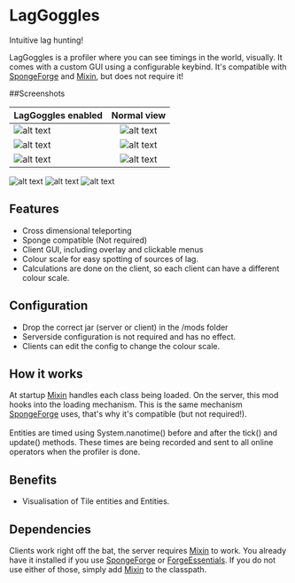 # LagGoggles
Intuitive lag hunting!

LagGoggles is a profiler where you can see timings in the world, visually. It comes with a custom GUI using a configurable keybind. It's compatible with [SpongeForge](https://github.com/SpongePowered/SpongeForge) and [Mixin](https://github.com/SpongePowered/Mixin), but does not require it!

##Screenshots

| LagGoggles enabled        | Normal view |
| ------------- |:-------------:|
| ![alt text](https://raw.githubusercontent.com/TerminatorNL/LagGoggles/master/docs/2-enabled.png "With laggoggles")     | ![alt text](https://raw.githubusercontent.com/TerminatorNL/LagGoggles/master/docs/2-disabled.png "Without laggoggles") |
| ![alt text](https://raw.githubusercontent.com/TerminatorNL/LagGoggles/master/docs/1-enabled.png "With laggoggles")     | ![alt text](https://raw.githubusercontent.com/TerminatorNL/LagGoggles/master/docs/1-disabled.png "Without laggoggles") |
| ![alt text](https://raw.githubusercontent.com/TerminatorNL/LagGoggles/master/docs/3-enabled.png "With laggoggles")     | ![alt text](https://raw.githubusercontent.com/TerminatorNL/LagGoggles/master/docs/3-disabled.png "Without laggoggles") |

![alt text](https://raw.githubusercontent.com/TerminatorNL/LagGoggles/master/docs/menu.png "LagGoggles menu")
![alt text](https://raw.githubusercontent.com/TerminatorNL/LagGoggles/master/docs/menu-5sec.png "LagGoggles menu")
![alt text](https://raw.githubusercontent.com/TerminatorNL/LagGoggles/master/docs/timingsmenu.png "Analyzer")

## Features
* Cross dimensional teleporting
* Sponge compatible (Not required)
* Client GUI, including overlay and clickable menus
* Colour scale for easy spotting of sources of lag.
* Calculations are done on the client, so each client can have a different colour scale.

## Configuration
* Drop the correct jar (server or client) in the /mods folder
* Serverside configuration is not required and has no effect.
* Clients can edit the config to change the colour scale.

## How it works
At startup [Mixin](https://github.com/SpongePowered/Mixin) handles each class being loaded. On the server, this mod hooks into the loading mechanism. This is the same mechanism [SpongeForge](https://github.com/SpongePowered/SpongeForge) uses, that's why it's compatible (but not required!).<br>
<br>
Entities are timed using System.nanotime() before and after the tick() and update() methods. These times are being recorded and sent to all online operators when the profiler is done.

## Benefits
* Visualisation of Tile entities and Entities.

## Dependencies
Clients work right off the bat, the server requires [Mixin](https://github.com/SpongePowered/Mixin) to work. You already have it installed if you use [SpongeForge](https://github.com/SpongePowered/SpongeForge) or [ForgeEssentials](https://github.com/ForgeEssentials/ForgeEssentials/). If you do not use either of those, simply add [Mixin](https://github.com/SpongePowered/Mixin) to the classpath.
